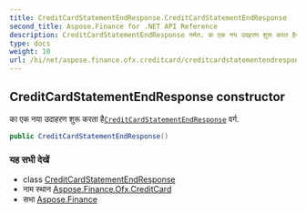 ```yaml
---
title: CreditCardStatementEndResponse.CreditCardStatementEndResponse
second_title: Aspose.Finance for .NET API Reference
description: CreditCardStatementEndResponse नर्मत. क एक नय उदहरण शुरू करत हैCreditCardStatementEndResponse वर्ग.
type: docs
weight: 10
url: /hi/net/aspose.finance.ofx.creditcard/creditcardstatementendresponse/creditcardstatementendresponse/
---
```

## CreditCardStatementEndResponse constructor

का एक नया उदाहरण शुरू करता है[`CreditCardStatementEndResponse`](../) वर्ग.

```csharp
public CreditCardStatementEndResponse()
```

### यह सभी देखें

* class [CreditCardStatementEndResponse](../)
* नाम स्थान [Aspose.Finance.Ofx.CreditCard](../../creditcardstatementendresponse/)
* सभा [Aspose.Finance](../../../)


